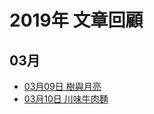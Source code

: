 # 2019年 文章回顧

## 03月
* [03月09日 樹與月亮](https://lazyteatime.github.io/2019/2019-03-09/2019-03-09 "樹與月亮")
* [03月10日 川味牛肉麵](https://lazyteatime.github.io/2019/2019-03-10/2019-03-10 "川味牛肉麵")
